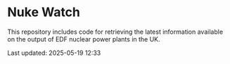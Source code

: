 # Nuke Watch

This repository includes code for retrieving the latest information available on the output of EDF nuclear power plants in the UK.

Last updated: 2025-05-19 12:33